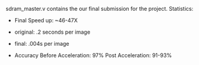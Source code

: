 sdram_master.v contains the our final submission for the project.
Statistics:
  - Final Speed up: ~46-47X 
  - original: .2 seconds per image 
  - final: .004s per image
    
  - Accuracy
    Before Acceleration: 97%
    Post Acceleration: 91-93%

